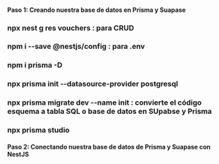 #### Paso 1: Creando nuestra base de datos en Prisma y Suapase

### npx nest g res vouchers : para CRUD

### npm i --save @nestjs/config : para .env

### npm i prisma -D

### npx prisma init --datasource-provider postgresql

### npx prisma migrate dev --name init : convierte el código esquema a tabla SQL o base de datos en SUpabse y Prisma

### npx prisma studio

#### Paso 2: Conectando nuestra base de datos de Prisma y Suapase con NestJS
